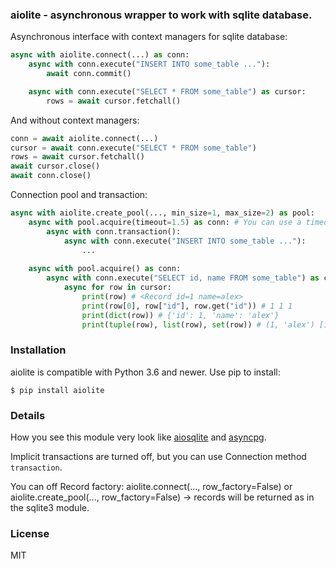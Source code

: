 ### aiolite - asynchronous wrapper to work with sqlite database.

Asynchronous interface with context managers for sqlite database:

```python
async with aiolite.connect(...) as conn:
    async with conn.execute("INSERT INTO some_table ..."):
        await conn.commit()

    async with conn.execute("SELECT * FROM some_table") as cursor:
        rows = await cursor.fetchall()
```

And without context managers:

```python
conn = await aiolite.connect(...)
cursor = await conn.execute("SELECT * FROM some_table")
rows = await cursor.fetchall()
await cursor.close()
await conn.close()
```

Connection pool and transaction:

```python
async with aiolite.create_pool(..., min_size=1, max_size=2) as pool:
    async with pool.acquire(timeout=1.5) as conn: # You can use a timeout when getting a connection from queue.
        async with conn.transaction():
            async with conn.execute("INSERT INTO some_table ..."):
                ...
    
    async with pool.acquire() as conn:
        async with conn.execute("SELECT id, name FROM some_table") as cursor:
            async for row in cursor:
                print(row) # <Record id=1 name=alex>
                print(row[0], row["id"], row.get("id")) # 1 1 1
                print(dict(row)) # {'id': 1, 'name': 'alex'}
                print(tuple(row), list(row), set(row)) # (1, 'alex') [1, 'alex'] {1, 'alex'}
```

### Installation

aiolite is compatible with Python 3.6 and newer. Use pip to install:

`$ pip install aiolite`

### Details

How you see this module very look like [aiosqlite](https://github.com/omnilib/aiosqlite) and [asyncpg](https://github.com/MagicStack/asyncpg).

Implicit transactions are turned off, but you can use Connection method `transaction`.

You can off Record factory: aiolite.connect(..., row_factory=False) or aiolite.create_pool(..., row_factory=False) -> records will be returned as in the sqlite3 module.

### License

MIT
